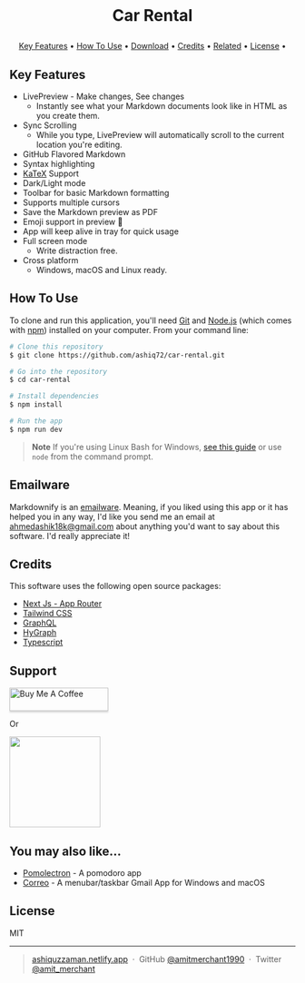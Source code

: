 <h1 align="center">
  <br>
 
 Car Rental
  <br>
</h1>

<p align="center">
  <a href="#key-features">Key Features</a> •
  <a href="#how-to-use">How To Use</a> •
  <a href="#download">Download</a> •
  <a href="#credits">Credits</a> •
  <a href="#related">Related</a> •
  <a href="#license">License</a> •
</p>

## Key Features

- LivePreview - Make changes, See changes
  - Instantly see what your Markdown documents look like in HTML as you create them.
- Sync Scrolling
  - While you type, LivePreview will automatically scroll to the current location you're editing.
- GitHub Flavored Markdown
- Syntax highlighting
- [KaTeX](https://github.com/ashiq72) Support
- Dark/Light mode
- Toolbar for basic Markdown formatting
- Supports multiple cursors
- Save the Markdown preview as PDF
- Emoji support in preview :tada:
- App will keep alive in tray for quick usage
- Full screen mode
  - Write distraction free.
- Cross platform
  - Windows, macOS and Linux ready.

## How To Use

To clone and run this application, you'll need [Git](https://git-scm.com) and [Node.js](https://nodejs.org/en/download/) (which comes with [npm](http://npmjs.com)) installed on your computer. From your command line:

```bash
# Clone this repository
$ git clone https://github.com/ashiq72/car-rental.git

# Go into the repository
$ cd car-rental

# Install dependencies
$ npm install

# Run the app
$ npm run dev
```

> **Note**
> If you're using Linux Bash for Windows, [see this guide](https://www.howtogeek.com/261575/how-to-run-graphical-linux-desktop-applications-from-windows-10s-bash-shell/) or use `node` from the command prompt.

## Emailware

Markdownify is an [emailware](https://en.wiktionary.org/wiki/emailware). Meaning, if you liked using this app or it has helped you in any way, I'd like you send me an email at <ahmedashik18k@gmail.com> about anything you'd want to say about this software. I'd really appreciate it!

## Credits

This software uses the following open source packages:

- [Next Js - App Router](https://nextjs.org/)
- [Tailwind CSS](https://tailwindcss.com/)
- [GraphQL](https://graphql.org/)
- [HyGraph](https://hygraph.com/)
- [Typescript](https://www.typescriptlang.org/)

## Support

<a href="https://www.buymeacoffee.com/ahmedashik9" target="_blank"><img src="https://www.buymeacoffee.com/assets/img/custom_images/purple_img.png" alt="Buy Me A Coffee" style="height: 41px !important;width: 174px !important;box-shadow: 0px 3px 2px 0px rgba(190, 190, 190, 0.5) !important;-webkit-box-shadow: 0px 3px 2px 0px rgba(190, 190, 190, 0.5) !important;" ></a>

<p>Or</p>

<a href="https://www.patreon.com/amitmerchant">
	<img src="https://c5.patreon.com/external/logo/become_a_patron_button@2x.png" width="160">
</a>

## You may also like...

- [Pomolectron](https://github.com/ashiq72) - A pomodoro app
- [Correo](https://github.com/ashiq72) - A menubar/taskbar Gmail App for Windows and macOS

## License

MIT

---

> [ashiquzzaman.netlify.app](https://ashiquzzaman.netlify.app/) &nbsp;&middot;&nbsp;
> GitHub [@amitmerchant1990](https://github.com/ashiq72) &nbsp;&middot;&nbsp;
> Twitter [@amit_merchant](https://twitter.com/)
